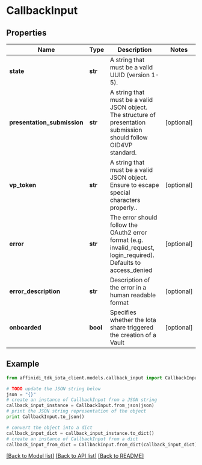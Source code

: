 # CallbackInput

## Properties

| Name                        | Type     | Description                                                                                                        | Notes      |
| --------------------------- | -------- | ------------------------------------------------------------------------------------------------------------------ | ---------- |
| **state**                   | **str**  | A string that must be a valid UUID (version 1-5).                                                                  |
| **presentation_submission** | **str**  | A string that must be a valid JSON object. The structure of presentation submission should follow OID4VP standard. | [optional] |
| **vp_token**                | **str**  | A string that must be a valid JSON object. Ensure to escape special characters properly..                          | [optional] |
| **error**                   | **str**  | The error should follow the OAuth2 error format (e.g. invalid_request, login_required). Defaults to access_denied  | [optional] |
| **error_description**       | **str**  | Description of the error in a human readable format                                                                | [optional] |
| **onboarded**               | **bool** | Specifies whether the Iota share triggered the creation of a Vault                                                 | [optional] |

## Example

```python
from affinidi_tdk_iota_client.models.callback_input import CallbackInput

# TODO update the JSON string below
json = "{}"
# create an instance of CallbackInput from a JSON string
callback_input_instance = CallbackInput.from_json(json)
# print the JSON string representation of the object
print CallbackInput.to_json()

# convert the object into a dict
callback_input_dict = callback_input_instance.to_dict()
# create an instance of CallbackInput from a dict
callback_input_from_dict = CallbackInput.from_dict(callback_input_dict)
```

[[Back to Model list]](../README.md#documentation-for-models) [[Back to API list]](../README.md#documentation-for-api-endpoints) [[Back to README]](../README.md)
